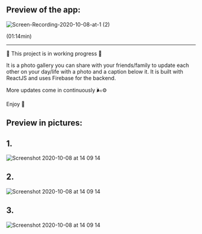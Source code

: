 ## Preview of the app:

![Screen-Recording-2020-10-08-at-1 (2)](https://user-images.githubusercontent.com/35815182/95459117-77c1a300-0973-11eb-9aec-2346135e7a25.gif)

(01:14min)
________________________________________________________________________________________________________________________________________________________

🌱 This project is in working progress 🌱

It is a photo gallery you can share with your friends/family to update each other on your day/life with a photo and a caption below it. 
It is built with ReactJS and uses Firebase for the backend. 

More updates come in continuously 🌬⚙️

Enjoy 🌼 

## Preview in pictures:

## 1.
![Screenshot 2020-10-08 at 14 09 14](https://user-images.githubusercontent.com/35815182/95465926-063a2280-097c-11eb-8c19-d6b6595ef738.png)

## 2.
![Screenshot 2020-10-08 at 14 09 14]()

## 3.
![Screenshot 2020-10-08 at 14 09 14]()

